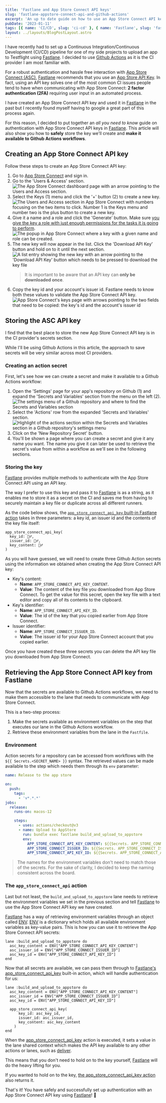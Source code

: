 ```yaml
---
title: 'Fastlane and App Store Connect API keys'
slug: 'fastlane-appstore-connect-api-and-github-actions'
excerpt: 'An up to date guide on how to use an App Store Connect API key with Fastlane and Github Actions.'
pubDate: '2023-01-11'
tags: [{ name: 'CI/CD', slug: 'ci-cd' }, { name: 'Fastlane', slug: 'fastlane' }]
layout: ../layouts/BlogPostLayout.astro
---
```


I have recently had to set up a Continuous Integration/Continuous Development (CI/CD) pipeline for one of my side projects to upload an app to Testflight using [Fastlane](http://fastlane.tools). I decided to use [Github Actions](https://github.com/features/actions) as it is the CI provider I am most familiar with.

For a robust authentication and hassle free interaction with [App Store Connect (ASC)](https://appstoreconnect.apple.com), [Fastlane](http://fastlane.tools) recommends that you use an [App Store API Key](https://developer.apple.com/documentation/appstoreconnectapi/creating_api_keys_for_app_store_connect_api). In fact, using an API key solves one of the most common CI issues people tend to have when communicating with App Store Connect: **2 factor authentication (2FA)** requiring user input in an automated process.

I have created an App Store Connect API key and used it in [Fastlane](http://fastlane.tools) in the past but I recently found myself having to google a great part of this process again.

For this reason, I decided to put together an _all you need to know_ guide on authentication with App Store Connect API keys in [Fastlane](http://fastlane.tools). This article will also show you how to **safely** store the key we'll create and **make it available to Github Actions workflows**.

## Creating an App Store Connect API key

Follow these steps to create an App Store Connect API key:

1. Go to [App Store Connect](https://appstoreconnect.apple.com) and sign in.
2. Go to the 'Users & Access' section.
   ![The App Store Connect dashboard page with an arrow pointing to the Users and Access section.](/assets/posts/fastlane-appstore-connect-api-and-github-actions/users-and-access.webp)
3. Select the Keys (1) menu and click the '+' button (2) to create a new key.
   ![The Users and Access section in App Store Connect with numbers focusing on the two items to click. Number 1 is the Keys menu and number two is the plus button to create a new key.](/assets/posts/fastlane-appstore-connect-api-and-github-actions/keys-and-plus.webp)
4. Give it a name and a role and click the 'Generate' button. Make sure [you give the key a role with just enough permissions for the tasks it is going to perform](https://developer.apple.com/support/roles/).
   ![The popup in App Store Connect where a key with a given name and role can be created.](/assets/posts/fastlane-appstore-connect-api-and-github-actions/generate.webp)
5. The new key will now appear in the list. Click the 'Download API Key' button and hold on to it until the next section.
   ![A list entry showing the new key with an arrow pointing to the 'Download API Key' button which needs to be pressed to download the key file](/assets/posts/fastlane-appstore-connect-api-and-github-actions/download.webp)
   > It is important to be aware that an API key can **only be downloaded once**.
6. Copy the key id and your account's issuer id. Fastlane needs to know both these values to validate the App Store Connect API key.
   ![App Store Connect's keys page with arrows pointing to the two fields that need to be copied: the key's id and the account's issuer id](/assets/posts/fastlane-appstore-connect-api-and-github-actions/values.webp)

## Storing the ASC API key

I find that the best place to store the new App Store Connect API key is in the CI provider's secrets section.

While I'll be using Github Actions in this article, the approach to save secrets will be very similar across most CI providers.

### Creating an action secret

First, let's see how we can create a secret and make it available to a Github Actions workflow:

1. Open the 'Settings' page for your app's repository on Github (1) and expand the 'Secrets and Variables' section from the menu on the left (2).
   ![The settings menu of a Github repository and where to find the Secrets and Variables section](/assets/posts/fastlane-appstore-connect-api-and-github-actions/github-settings.webp)
2. Select the 'Actions' row from the expanded 'Secrets and Variables' section.
   ![Highlight of the actions section within the Secrets and Variables section in a Github repository's settings menu](/assets/posts/fastlane-appstore-connect-api-and-github-actions/actions.webp)
3. Click on the 'New Repository Secret' button.
4. You'll be shown a page where you can create a secret and give it any name you want. The name you give it can later be used to retrieve the secret's value from within a workflow as we'll see in the following sections.

### Storing the key

[Fastlane](http://fastlane.tools) provides multiple methods to authenticate with the App Store Connect API using an API key.

The way I prefer to use this key and pass it to [Fastlane](http://fastlane.tools) is as a string, as it enables me to store it as a secret on the CI and saves me from having to securely maintain a key file or duplicate across all different runners.

As the code below shows, the [`app_store_connect_api_key` built-in Fastlane action](https://docs.fastlane.tools/actions/app_store_connect_api_key/) takes in three parameters: a key id, an issuer id and the contents of the key file itself:

```ruby:Fastfile
app_store_connect_api_key(
  key_id: 🤷‍♂️,
  issuer_id: 🤷‍♂️,
  key_content: 🤷‍♂️
)
```

As you will have guessed, we will need to create three Github Action secrets using the information we obtained when creating the App Store Connect API key:

- Key's content:
  - **Name**: `APP_STORE_CONNECT_API_KEY_CONTENT`.
  - **Value**: The content of the key file you downloaded from App Store Connect. To get the value for this secret, open the key file with a text editor and copy all of its contents to the clipboard.
- Key's identifier:
  - **Name**: `APP_STORE_CONNECT_API_KEY_ID`.
  - **Value**: The id of the key that you copied earlier from App Store Connect.
- Issuer identifier:
  - **Name**: `APP_STORE_CONNECT_ISSUER_ID`.
  - **Value**: The issuer id for your App Store Connect account that you copied earlier.

Once you have created these three secrets you can delete the API key file you downloaded from App Store Connect.

## Retrieving the App Store Connect API key from Fastlane

Now that the secrets are available to Github Actions workflows, we need to make them accessible to the lane that needs to communicate with App Store Connect.

This is a two-step process:

1. Make the secrets available as environment variables on the step that executes our lane in the Github Actions workflow.
2. Retrieve these environment variables from the lane in the `Fastfile`.

### Environment

Action secrets for a repository can be accessed from workflows with the `${{ Secrets.<SECRET_NAME> }}` syntax. The retrieved values can be made available to the step which needs them through its `env` parameter:

```yml:release.yml
name: Release to the app store

on:
  push:
    tags:
      - 'v*.*.*'
jobs:
  release:
    runs-on: macos-12

    steps:
      - uses: actions/checkout@v3
      - name: Upload to AppStore
        run: bundle exec fastlane build_and_upload_to_appstore
        env:
          APP_STORE_CONNECT_API_KEY_CONTENT: ${{Secrets. APP_STORE_CONNECT_API_KEY_CONTENT}}
          APP_STORE_CONNECT_ISSUER_ID: ${{Secrets. APP_STORE_CONNECT_ISSUER_ID}}
          APP_STORE_CONNECT_API_KEY_ID: ${{Secrets. APP_STORE_CONNECT_API_KEY_ID}}
```

> The names for the environment variables don't need to match those of the secrets. For the sake of clarity, I decided to keep the naming consistent across the board.

### The `app_store_connect_api` action

Last but not least, the `build_and_upload_to_appstore` lane needs to retrieve the environment variables we set in the previous section and tell [Fastlane](http://fastlane.tools) to use the App Store Connect API key we have created.

[Fastlane](http://fastlane.tools) has a way of retrieving environment variables through an object called [ENV](https://docs.fastlane.tools/best-practices/keys/). [ENV](https://docs.fastlane.tools/best-practices/keys/) is a dictionary which holds all available environment variables as key-value pairs. This is how you can use it to retrieve the App Store Connect API secrets:

```ruby:Fastfile
lane :build_and_upload_to_appstore do
  asc_key_content = ENV["APP_STORE_CONNECT_API_KEY_CONTENT"]
  asc_issuer_id = ENV["APP_STORE_CONNECT_ISSUER_ID"]
  asc_key_id = ENV["APP_STORE_CONNECT_API_KEY_ID"]
end
```

Now that all secrets are available, we can pass them through to [Fastlane's app_store_connect_api_key](https://docs.fastlane.tools/actions/app_store_connect_api_key/) built-in action, which will handle authentication for us:

```ruby:Fastfile
lane :build_and_upload_to_appstore do
  asc_key_content = ENV["APP_STORE_CONNECT_API_KEY_CONTENT"]
  asc_issuer_id = ENV["APP_STORE_CONNECT_ISSUER_ID"]
  asc_key_id = ENV["APP_STORE_CONNECT_API_KEY_ID"]

  app_store_connect_api_key(
	  key_id: asc_key_id,
	  issuer_id: asc_issuer_id,
	  key_content: asc_key_content
	)
end
```

When the [app_store_connect_api_key](https://docs.fastlane.tools/actions/app_store_connect_api_key/) action is executed, it sets a value in the lane shared context which makes the API key available to any other actions or lanes, such as [deliver](https://docs.fastlane.tools/actions/deliver/).

This means that you don't need to hold on to the key yourself, [Fastlane](http://fastlane.tools) will do the heavy lifting for you.

If you wanted to hold on to the key, [the app_store_connect_api_key action](https://docs.fastlane.tools/actions/app_store_connect_api_key/) also returns it.

That's it! You have safely and successfully set up authentication with an App Store Connect API key using [Fastlane](http://fastlane.tools)! 🎉
